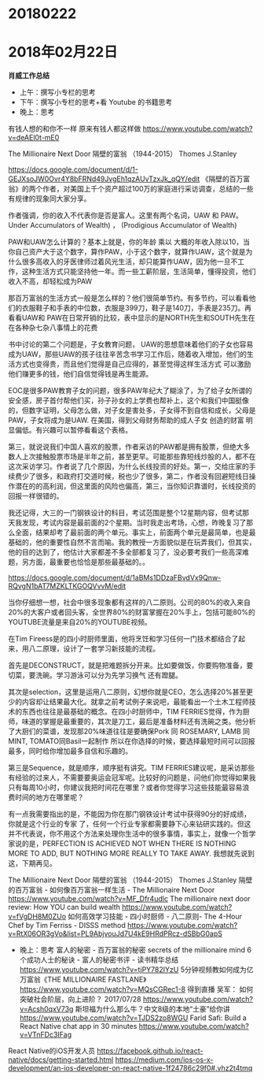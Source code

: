 # 20180222

# 2018年02月22日
  **肖威工作总结**
  - 上午：撰写小专栏的思考
  - 下午：撰写小专栏的思考+看 Youtube 的书籍思考
  - 晚上：思考

  有钱人想的和你不一样
  原来有钱人都这样做
  https://www.youtube.com/watch?v=deAEl0t-mE0

  The Millionaire Next Door 隔壁的富翁
  （1944-2015） Thomes J.Stanley

  https://docs.google.com/document/d/1-GEJXsoJW0Ovr4Y8bFRNd49JvgEh1qzAUvTzxJk_qQY/edit
  《隔壁的百万富翁》的两个作者，对美国上千个资产超过100万的家庭进行采访调查，总结的一些有规律的现象同大家分享。

  作者强调，你的收入不代表你是否是富人。这里有两个名词，UAW 和 PAW。Under Accumulators of Wealth) ， (Prodigious Accumulator of Wealth)

  PAW和UAW怎么计算的？基本上就是，你的年龄 乘以 大概的年收入除以10，当你自己资产大于这个数字，算作PAW，小于这个数字，就算作UAW，这个就是为什么很多高收入的牙医律师过着风光生活，却只能算作UAW，因为他一旦不工作，这种生活方式只能坚持他一年。而一些工薪阶层，生活简单，懂得投资，他们收入不高，却轻松成为PAW

  那百万富翁的生活方式一般是怎么样的？他们很简单节约。有多节约，可以看看他们的衣服鞋子和手表的中位数，衣服是399刀，鞋子是140刀，手表是235刀。再看看UAW和 PAW在日常开销的比较，表中显示的是NORTH先生和SOUTH先生在在各种杂七杂八事情上的花费

  书中讨论的第二个问题是，子女教育问题， UAW的思想意味着他们的子女也容易成为UAW，那些UAW的孩子往往辛苦念书学习工作后，随着收入增加，他们的生活方式也变得贵，而且他们觉得是自己应得的，甚至觉得这样生活方式 可以激励他们赚更多的钱，他们自信觉得钱是再生能源。

  EOC是很多PAW教育子女的问题，很多PAW年纪大了糊涂了，为了给子女所谓的安全感，房子首付帮他们买，孙子孙女的上学费也帮补上，这个和我们中国挺像的，但数字证明，父母怎么做，对子女是害处多，子女得不到自信和成长，父母是PAW，子女将成为是UAW. 在美国，得到父母财务帮助的成人子女 创造的财富 明显偏低。有兴趣可以暂停看看这个表格。

  第三，就说说我们中国人喜欢的股票，作者采访的PAW都是拥有股票，但绝大多数人上次接触股票市场是半年之前，甚至更早。可能那些靠短线炒股的人，都不在这次采访学习。作者说了几个原因，为什么长线投资的好处。第一，交给庄家的手续费少了很多，和政府打交道时候，税也少了很多，第二，作者没有回避短线日操作潜在的的高利润，但这里面的风险也偏高，第三，当你知识靠谱时，长线投资的回报一样很错的。


  我还记得，大三的一门钢铁设计的科目，考试范围是整个12星期内容，但考试那天我发现，考试内容是最前面的2个星期。当时我走出考场，心想，昨晚复习了那么全面，结果却考了最前面的两个单元。事实上，前面两个单元是最简单，也是最基础的，他的重要性自然不言而喻。我的教授一方面貌似是在玩弄我们，但其实，他的目的达到了，他估计大家都差不多全部都复习了，没必要考我们一些高深难题，另方面，最重要也恰恰是那些最基础的。。

  https://docs.google.com/document/d/1aBMs1DDzaFBvdVx9Qnw-RQvgN1bAT7MZKLTKGOQVvvM/edit

当你仔细想一想，社会中很多现象都有这样的八二原则。公司的80%的收入来自20%的大客户或者回头客，全世界80%的财富掌握在20%手上，包括可能80%的YOUTUBE流量是来自20%的YOUTUBE视频。

在Tim Fireess是的四小时厨师里面，他将烹饪和学习任何一门技术都结合了起来，用八二原理，设计了一套学习新技能的流程。

首先是DECONSTRUCT，就是把难题拆分开来。比如要做饭，你要购物准备，要切菜，要洗碗。学习游泳可以分为先学习换气 还有蹬腿。

其次是selection，这里是运用八二原则，幻想你就是CEO，怎么选择20%甚至更少的内容却让结果最大化。就拿之前考试例子来说吧，最能看出一个土木工程师技术的东西也往往是最基础的概念。在四小时厨师中，TIM FERRIES觉得，作为厨师，味道的掌握是最重要的，其次是刀工，最后是准备材料还有洗碗之类。他分析了大厨们的菜谱，发现那20%味道往往是要确保Pork 同 ROSEMARY, LAMB 同 MINT, TOMATO同Basil一起制作
所以在你选择的时候，要选择最短时间可以回报最多，同时给你增加最多自信和乐趣的。

第三是Sequence，就是顺序，顺序挺有讲究。TIM FERRIES建议呢，是采访那些有经验的过来人，不需要要奥运会冠军呢。比较好的问题是，问他们你觉得如果我只有每周10小时，你建议我把时间花在哪里？或者你觉得学习这些技能最容易浪费时间的地方在哪里呢？


有一点我需要指出的是，不能因为你在那门钢铁设计考试中获得90分的好成绩，你就是这个行业的专家 了，任何一个行业专家都需要静下心来钻研实践的。但这并不代表说，你不用这个方法来处理你生活中的很多事情，事实上，就像一个哲学家说的是，PERFECTION IS ACHIEVED NOT WHEN THERE IS NOTHING MORE TO ADD, BUT NOTHING MORE REALLY TO TAKE AWAY. 我想就先说到这，下期再见。

The Millionaire Next Door 隔壁的富翁
（1944-2015） Thomes J.Stanley
隔壁的百万富翁 - 如何像百万富翁一样生活 - The Millionaire Next Door
https://www.youtube.com/watch?v=MF_Dfr4udlc
The millionaire next door review: How YOU can build wealth
https://www.youtube.com/watch?v=fVgDH8M0ZUo
如何高效学习技能 - 四小时厨师 - 八二原则- The 4-Hour Chef by Tim Ferriss - DISSS method
https://www.youtube.com/watch?v=RtX06OR3gVo&list=PL9AbjvouJd7U4kE9HRdPRcz-dSBbG0apS

- 晚上：思考
富人的秘密 - 百万富翁的秘密 secrets of the millionaire mind 6个成功人士的秘诀 - 富人的秘密书评 - 读书精华总结
https://www.youtube.com/watch?v=tjPY782IYzU
5分钟视频教如何成为亿万富翁《THE MILLIONAIRE FASTLANE》
https://www.youtube.com/watch?v=MQsCGRec1-8
得到直播 吴军： 如何突破社会阶层，向上进阶？ 2017/07/28
https://www.youtube.com/watch?v=Acsh0qxV73g
斯坦福为什么那么牛？中文8级的本地“土豪”给你讲
https://www.youtube.com/watch?v=TJDS2zo8WGU
Farid Safi: Build a React Native chat app in 30 minutes
https://www.youtube.com/watch?v=VTnFDc3IFag

React Native的iOS开发人员
https://facebook.github.io/react-native/docs/getting-started.html
https://medium.com/ios-os-x-development/an-ios-developer-on-react-native-1f24786c29f0#.vhz2t4tmq
